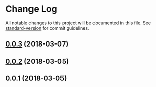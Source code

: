 # Change Log

All notable changes to this project will be documented in this file. See [standard-version](https://github.com/conventional-changelog/standard-version) for commit guidelines.

<a name="0.0.3"></a>
## [0.0.3](https://github.com/daspete/manablox-api-builder/compare/v0.0.2...v0.0.3) (2018-03-07)



<a name="0.0.2"></a>
## [0.0.2](https://github.com/daspete/manablox-api-builder/compare/v0.0.1...v0.0.2) (2018-03-05)



<a name="0.0.1"></a>
## 0.0.1 (2018-03-05)
